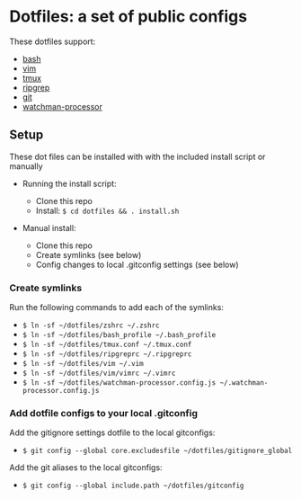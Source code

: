 # Dotfiles: a set of public configs

These dotfiles support:

* [bash](https://www.gnu.org/software/bash/)
* [vim](https://www.vim.org/)
* [tmux](https://github.com/tmux/tmux)
* [ripgrep](https://github.com/BurntSushi/ripgrep)
* [git](https://git-scm.com/docs/git-config)
* [watchman-processor](https://github.com/markis/watchman-processor)

## Setup

These dot files can be installed with with the included install script or manually

* Running the install script:
  * Clone this repo
  * Install: `$ cd dotfiles && . install.sh`

* Manual install:
  * Clone this repo
  * Create symlinks (see below)
  * Config changes to local .gitconfig settings (see below)

### Create symlinks

Run the following commands to add each of the symlinks:

* `$ ln -sf ~/dotfiles/zshrc ~/.zshrc`
* `$ ln -sf ~/dotfiles/bash_profile ~/.bash_profile`
* `$ ln -sf ~/dotfiles/tmux.conf ~/.tmux.conf`
* `$ ln -sf ~/dotfiles/ripgreprc ~/.ripgreprc`
* `$ ln -sf ~/dotfiles/vim ~/.vim`
* `$ ln -sf ~/dotfiles/vim/vimrc ~/.vimrc`
* `$ ln -sf ~/dotfiles/watchman-processor.config.js ~/.watchman-processor.config.js`

### Add dotfile configs to your local .gitconfig

Add the gitignore settings dotfile to the local gitconfigs:

* `$ git config --global core.excludesfile ~/dotfiles/gitignore_global`

Add the git aliases to the local gitconfigs:

* `$ git config --global include.path ~/dotfiles/gitconfig`
